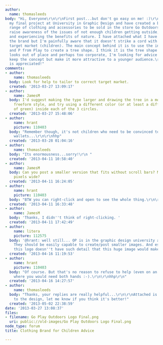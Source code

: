 ```yaml
---
author:
  name: thomasleeds
body: "Hi, Everyone\r\n\r\nFirst post...but don't go easy on me! :)\r\n\r\nI'm doing
  my final project at University in Graphic Design and have created a brand for a
  range of clothing and accessories to be sold in the store Go Outdoors. It aims to
  raise awareness of the issues of not enough children getting outside, exercising
  and experiencing the benefits of nature. I have attached what I have so far for
  the brand but I'm painfully aware that it doesn't strike a cord with the correct
  target market (children). The main concept behind it is to use the initals of GO
  and P from Play to create a tree shape. I think it is the tree shape itself that
  looks out of place and perhaps too corporate, I'm looking for advice on how I can
  keep the concept but make it more attractive to a younger audience.\r\n\r\nAny help
  is appreciated!"
comments:
- author:
    name: thomasleeds
  body: Look for help to tailor to correct target market.
  created: '2013-03-27 13:09:17'
- author:
    name: JamesM
  body: I'd suggest making the type larger and drawing the tree in a more casual,
    freeform style, and try using a different color (or at least a different shade
    of green) inside each of the 3 circles.
  created: '2013-03-27 15:48:06'
- author:
    name: hrant
    picture: 110403
  body: "Remember though, it's not children who need to be convinced to open their
    wallets...\r\n\r\nhhp"
  created: '2013-03-28 01:04:16'
- author:
    name: thomasleeds
  body: "Its enormousness...sorry!\r\n "
  created: '2013-04-11 10:58:40'
- author:
    name: JamesM
  body: Can you post a smaller version that fits without scroll bars? Maybe like 400
    pixels wide?
  created: '2013-04-11 16:24:05'
- author:
    name: hrant
    picture: 110403
  body: "BTW you can right-click and open to see the whole thing.\r\n\r\nhhp\r\n"
  created: '2013-04-11 16:33:48'
- author:
    name: JamesM
  body: 'Thanks, I didn''t think of right-clicking. '
  created: '2013-04-11 17:42:49'
- author:
    name: litera
    picture: 112575
  body: '@hrant: well still... OP is in the graphic design university and business.
    They should be easily capable to create/post smaller images. And especially since
    this logo doesn''t have such detail that this huge image would make any sense...'
  created: '2013-04-16 11:19:53'
- author:
    name: hrant
    picture: 110403
  body: "Of course. But that's no reason to refuse to help (even on an older Mac system
    where you would need both hands :-).\r\n\r\nhhp\r\n"
  created: '2013-04-16 14:27:57'
- author:
    name: thomasleeds
  body: "Thanks, your replies are really helpful...\r\n\r\nAttached is an amendment
    to the design, let me know if you think it's better!"
  created: '2013-05-02 22:38:59'
date: '2013-03-27 13:08:37'
files:
- filename: Go Play Outdoors Logo Final.png
  uri: public://old-images/Go Play Outdoors Logo Final.png
node_type: forum
title: Clothing Brand for Children Advice

---
```

